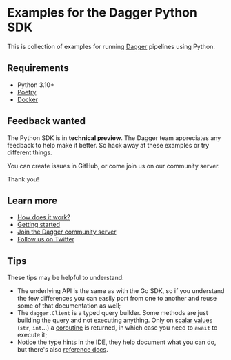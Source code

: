 # Examples for the Dagger Python SDK

This is collection of examples for running [Dagger](https://dagger.io/) pipelines using Python.

## Requirements

- Python 3.10+
- [Poetry](https://python-poetry.org/docs/)
- [Docker](https://docs.docker.com/engine/install/)

## Feedback wanted

The Python SDK is in **technical preview**. The Dagger team appreciates any feedback
to help make it better. So hack away at these examples or try different things.

You can create issues in GitHub, or come join us on our community server.

Thank you!

## Learn more

- [How does it work?](https://docs.dagger.io/sdk/python#how-does-it-work)
- [Getting started](https://docs.dagger.io/sdk/python/628797/get-started)
- [Join the Dagger community server](https://discord.gg/ufnyBtc8uY)
- [Follow us on Twitter](https://twitter.com/dagger_io)

## Tips

These tips may be helpful to understand:

- The underlying API is the same as with the Go SDK, so if you understand the few differences you can easily port from one to another and reuse some of that documentation as well;
- The `dagger.Client` is a typed query builder. Some methods are just building the query and not executing anything. Only on [scalar values](https://graphql.org/learn/schema/#scalar-types) (`str`, `int`...) a [coroutine](https://docs.python.org/3/library/asyncio-task.html#coroutines) is returned, in which case you need to `await` to execute it;
- Notice the type hints in the IDE, they help document what you can do, but there's also [reference docs](https://dagger-io.readthedocs.io).
